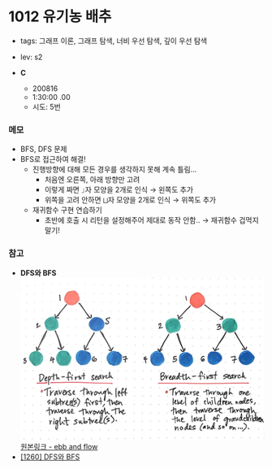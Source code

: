 # 1012 유기농 배추
 
 - tags: 그래프 이론, 그래프 탐색, 너비 우선 탐색, 깊이 우선 탐색
 - lev: s2

 - **C**
   - 200816
   - 1:30:00 .00
   - 시도: 5번
  

### 메모
 - BFS, DFS 문제
 - BFS로 접근하여 해결!
    - 진행방향에 대해 모든 경우를 생각하지 못해 계속 틀림...
       - 처음엔 오른쪽, 아래 방향만 고려
       - 이렇게 짜면 `⏌`자 모양을 2개로 인식 → 왼쪽도 추가
       - 위쪽을 고려 안하면 `⨆`자 모양을 2개로 인식 → 위쪽도 추가
    - 재귀함수 구현 연습하기
       - 초반에 호출 시 리턴을 설정해주어 제대로 동작 안함.. → 재귀함수 겁먹지 말기!

### 참고
 - **DFS와 BFS**<br><img src="./img.jpg" width=500px><br>[원본링크 - ebb and flow](https://ebbnflow.tistory.com/173)
 - [[1260] DFS와 BFS](https://uhug.github.io/docs/1260)

